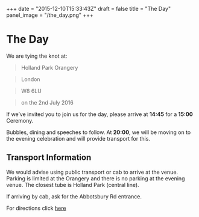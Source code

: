 +++
date = "2015-12-10T15:33:43Z"
draft = false
title = "The Day"
panel_image = "/the_day.png"
+++

The Day
===============

We are tying the knot at:

> Holland Park Orangery

> London

> W8 6LU

> on the 2nd July 2016

If we’ve invited you to join us for the day, please arrive at __14:45__ for a __15:00__ Ceremony.

Bubbles, dining and speeches to follow. At __20:00__, we will be moving on to the evening celebration and will provide transport for this.


Transport Information
---------------------
We would advise using public transport or cab to arrive at the venue. Parking is limited at the Orangery and there is no parking at the evening venue.  The closest tube is Holland Park (central line).

If arriving by cab, ask for the Abbotsbury Rd entrance.

For directions click [here](https://www.google.co.uk/maps/place/The+Orangery/@51.5019518,-0.2064857,17.18z/data=!4m5!1m2!2m1!1sHolland+Park+Orangery+London+W8+6LU!3m1!1s0x0000000000000000:0x020f327f7d41a431)
